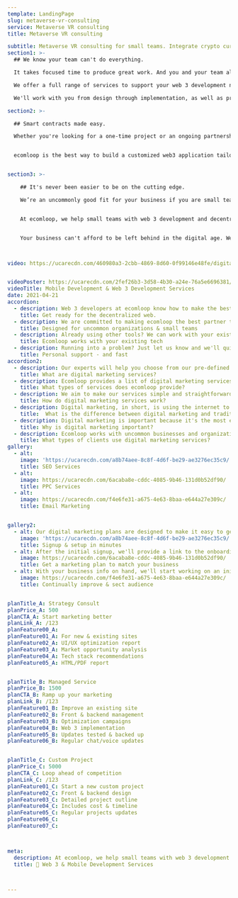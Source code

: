```yaml
---
template: LandingPage
slug: metaverse-vr-consulting
service: Metaverse VR consulting
title: Metaverse VR consulting

subtitle: Metaverse VR consulting for small teams. Integrate crypto currency and crypto protocols into your site for the next phase of the web.
section1: >-
  ## We know your team can't do everything.

  It takes focused time to produce great work. And you and your team already have your hands full.

  We offer a full range of services to support your web 3 development needs.

  We'll work with you from design through implementation, as well as provide ongoing maintenance and updates for the life of your project.

section2: >-

  ## Smart contracts made easy.

  Whether you're looking for a one-time project or an ongoing partnership, we'll create custom solutions that suit your needs perfectly


  ecomloop is the best way to build a customized web3 application tailored to your business needs and we offer a free consultation with one of our experts.


section3: >-

    ## It's never been easier to be on the cutting edge.

    We’re an uncommonly good fit for your business if you are small team looking to integrate web 3 services in your project.  


    At ecomloop, we help small teams with web 3 development and decentralized technology integration for their website. It’s never been easier to be on the cutting edge of technological innovation without having a PhD in computer science.


    Your business can't afford to be left behind in the digital age. We offer a full range of services to support your web 3 development needs. Get in touch today to start your {next phase} project.



video: https://ucarecdn.com/460980a3-2cbb-4869-8d60-0f99146e48fe/digitalmarketingservicesforecommerce.mp4


videoPoster: https://ucarecdn.com/2fef26b3-3d58-4b30-a24e-76a5e6696381/
videoTitle: Mobile Development & Web 3 Development Services
date: 2021-04-21
accordion:
  - description: Web 3 developers at ecomloop know how to make the best out of blockchain technology. We are a world-class web 3 development company with expertise in developing decentralized applications and integrating blockchain into your website. Find out more about our services
    title: Get ready for the decentralized web.
  - description: We are committed to making ecomloop the best partner to create your decentralized, blockchain-powered website.
    title: Designed for uncommon organizations & small teams
  - description: Already using other tools? We can work with your existing platforms & systems! We've worked with a countless number of tech tools, SAAS apps, plugins, extensions, APIs and more. We're happy to work with your business' existing tech and processes, then add in web 3 your site.
    title: Ecomloop works with your existing tech
  - description: Running into a problem? Just let us know and we'll quickly reply with the exact info you need. We're here for you. We offer live chat, fast email support and most importantly, we want to be your partner in success.
    title: Personal support - and fast
accordion2:
  - description: Our experts will help you choose from our pre-defined list of project types, including wallet integration, ICO launch page or custom web design work.
    title: What are digital marketing services?
  - description: Ecomloop provides a list of digital marketing services including search engine optimization services, paid search marketing, and email marketing. If you need help with your digital marketing, we can help you with search engine optimization, paid search marketing, and email marketing. This approach helps sect audience through ad-based traffic, organic search traffic, and directly through email marketing.
    title: What types of services does ecomloop provide?
  - description: We aim to make our services simple and straightforward because we understand you have much better ways to spend your time. We offer three options of monthly plans designed to fit the needs of your small and growing team. Each plan is available on a monthly basis and may be cancelled at any time, but we sincerely hope you won't. We prefer to establish long-term working relationships with uncommon organizations to help them grow now - and in the future.
    title: How do digital marketing services work?
  - description: Digital marketing, in short, is using the internet to market products. Traditional marketing, on the other hand, is marketing products without using the internet. Digital marketing and traditional marketing are the same in that they both use the same process to deliver messages to audiences. With digital marketing, it's far easier to scale and reach people at the best place, including both via digital and physical means.
    title:  What is the difference between digital marketing and traditional marketing?
  - description: Digital marketing is important because it's the most effective way to reach your customer base. Digital marketing is a powerful way to reach your audience. It's also a great way to measure just how well your efforts are working. There are a variety of digital marketing channels available to reach your audience, so it allows you to customize your campaign and reach your audience on the channels they use most.
    title: Why is digital marketing important?
  - description: Ecomloop works with uncommon businesses and organizations in a range of industries. We've worked with home decor brands, industrial supply businesses, online medicine startups, dozens of consumer product goods businesses, real estate companies and more. Every industry can benefit from digital marketing when done properly and it's almost assured the competition is making more use of digital services to reach customers.
    title: What types of clients use digital marketing services?
gallery:
  - alt:
    image: 'https://ucarecdn.com/a8b74aee-8c8f-4d6f-be29-ae3276ec35c9/'
    title: SEO Services
  - alt:
    image: https://ucarecdn.com/6acaba8e-cddc-4085-9b46-131d0b52df90/
    title: PPC Services
  - alt:
    image: https://ucarecdn.com/f4e6fe31-a675-4e63-8baa-e644a27e309c/
    title: Email Marketing


gallery2:
  - alt: Our digital marketing plans are designed to make it easy to get started quickly. We know you have better ways to use your time and want to make it simple. Review the details of the service plans and find the one that best fits your uncommon business at this point. Rest assured knowing you can always change your plan later on. Plans may be cancelled at anytime, though we aim to form long-term client relationships and work together for years!
    image: 'https://ucarecdn.com/a8b74aee-8c8f-4d6f-be29-ae3276ec35c9/'
    title: Signup & setup in minutes
  - alt: After the initial signup, we'll provide a link to the onboarding form to learn more about your business. We'll collect information some simple information about your business including the current status, website address, and social media info. You won't need to install any tracking codes or provide any admin access at this point. Don't worry if you don't have everything. You can always submit more information later.
    image: https://ucarecdn.com/6acaba8e-cddc-4085-9b46-131d0b52df90/
    title: Get a marketing plan to match your business     
  - alt: With your business info on hand, we'll start working on an initial analysis. Based upon the plan selected, we'll
    image: https://ucarecdn.com/f4e6fe31-a675-4e63-8baa-e644a27e309c/
    title: Continually improve & sect audience


planTitle_A: Strategy Consult
planPrice_A: 500
planCTA_A: Start marketing better
planLink_A: /123
planFeature00_A:
planFeature01_A: For new & existing sites
planFeature02_A: UI/UX optimization report
planFeature03_A: Market opportunity analysis
planFeature04_A: Tech stack recommendations  
planFeature05_A: HTML/PDF report


planTitle_B: Managed Service
planPrice_B: 1500
planCTA_B: Ramp up your marketing
planLink_B: /123
planFeature01_B: Improve an existing site
planFeature02_B: Front & backend management
planFeature03_B: Optimization campaigns
planFeature04_B: Web 3 implementation
planFeature05_B: Updates tested & backed up
planFeature06_B: Regular chat/voice updates


planTitle_C: Custom Project
planPrice_C: 5000
planCTA_C: Loop ahead of competition
planLink_C: /123
planFeature01_C: Start a new custom project
planFeature02_C: Front & backend design  
planFeature03_C: Detailed project outline
planFeature04_C: Includes cost & timeline
planFeature05_C: Regular projects updates
planFeature06_C:
planFeature07_C:



meta:
  description: At ecomloop, we help small teams with web 3 development and decentralized technology integration for their website. It’s never been easier to be on the cutting edge of technological innovation.
  title: 👾 Web 3 & Mobile Development Services



---
```

